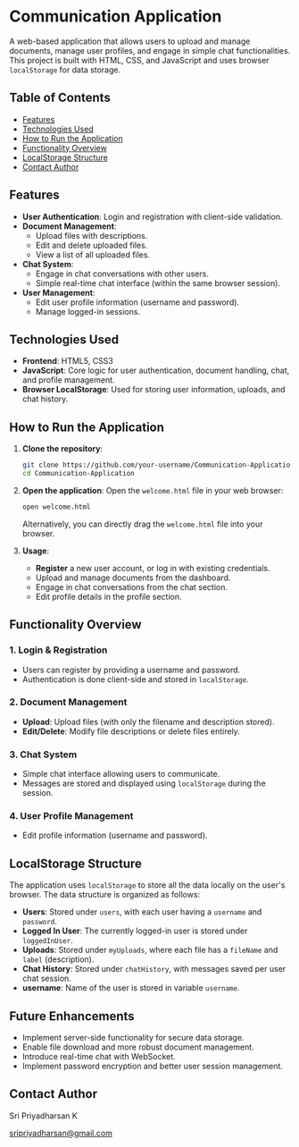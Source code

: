 # Communication Application

A web-based application that allows users to upload and manage documents, manage user profiles, and engage in simple chat functionalities. This project is built with HTML, CSS, and JavaScript and uses browser `localStorage` for data storage.

## Table of Contents
- [Features](#features)
- [Technologies Used](#technologies-used)
- [How to Run the Application](#how-to-run-the-application)
- [Functionality Overview](#functionality-overview)
- [LocalStorage Structure](#localstorage-structure)
- [Contact Author](#contact-author)

## Features
- **User Authentication**: Login and registration with client-side validation.
- **Document Management**:
  - Upload files with descriptions.
  - Edit and delete uploaded files.
  - View a list of all uploaded files.
- **Chat System**:
  - Engage in chat conversations with other users.
  - Simple real-time chat interface (within the same browser session).
- **User Management**:
  - Edit user profile information (username and password).
  - Manage logged-in sessions.
  
## Technologies Used
- **Frontend**: HTML5, CSS3
- **JavaScript**: Core logic for user authentication, document handling, chat, and profile management.
- **Browser LocalStorage**: Used for storing user information, uploads, and chat history.

## How to Run the Application
1. **Clone the repository**:
    ```bash
    git clone https://github.com/your-username/Communication-Application.git
    cd Communication-Application
    ```

2. **Open the application**:
   Open the `welcome.html` file in your web browser:
    ```bash
    open welcome.html
    ```
    Alternatively, you can directly drag the `welcome.html` file into your browser.

3. **Usage**:
   - **Register** a new user account, or log in with existing credentials.
   - Upload and manage documents from the dashboard.
   - Engage in chat conversations from the chat section.
   - Edit profile details in the profile section.
   
## Functionality Overview
### 1. Login & Registration
- Users can register by providing a username and password.
- Authentication is done client-side and stored in `localStorage`.

### 2. Document Management
- **Upload**: Upload files (with only the filename and description stored).
- **Edit/Delete**: Modify file descriptions or delete files entirely.

### 3. Chat System
- Simple chat interface allowing users to communicate.
- Messages are stored and displayed using `localStorage` during the session.

### 4. User Profile Management
- Edit profile information (username and password).

## LocalStorage Structure
The application uses `localStorage` to store all the data locally on the user's browser. The data structure is organized as follows:

- **Users**: Stored under `users`, with each user having a `username` and `password`.
- **Logged In User**: The currently logged-in user is stored under `loggedInUser`.
- **Uploads**: Stored under `myUploads`, where each file has a `fileName` and `label` (description).
- **Chat History**: Stored under `chatHistory`, with messages saved per user chat session.
- **username**: Name of the user is stored in variable `username`.

## Future Enhancements
- Implement server-side functionality for secure data storage.
- Enable file download and more robust document management.
- Introduce real-time chat with WebSocket.
- Implement password encryption and better user session management.

## Contact Author
Sri Priyadharsan K

sripriyadharsan@gmail.com
